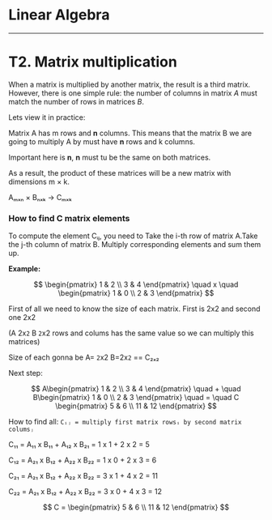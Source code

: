 # Linear Algebra 

---

# T2. Matrix multiplication

When a matrix is multiplied by another matrix, the result is a third matrix. However, there is one simple rule: the number of columns in matrix *A* must match the number of rows in matrices *B*.

Lets view it in practice:

Matrix A has m rows and **n** columns. This means that the matrix B we are going to multiply A by must have **n** rows and k columns. 

Important here is **n**, **n** must tu be the same on both matrices.

As a result, the product of these matrices will be a new matrix with dimensions m × k.

Aₘₓₙ × Bₙₓₖ → Cₘₓₖ


### How to find C matrix elements

To compute the element Cᵢⱼ, you need to Take the i-th row of matrix A.Take the j-th column of matrix B. Multiply corresponding elements and sum them up.

**Example:**

$$
\begin{pmatrix}
  1 & 2  \\
  3 & 4   
\end{pmatrix}
\quad x \quad
\begin{pmatrix}
  1 & 0  \\
  2 & 3   
\end{pmatrix}
$$

First of all we need to know the size of each matrix. First is 2x2 and second one 2x2 

(A 2x`2` B `2`x2 rows and colums has the same value so we can multiply this matrices)

Size of each gonna be  A= `2`x2 B=2x`2` == C₂ₓ₂

Next step:

$$
A\begin{pmatrix}
  1 & 2  \\
  3 & 4   
\end{pmatrix}
\quad + \quad
B\begin{pmatrix}
  1 & 0  \\
  2 & 3   
\end{pmatrix}
\quad = \quad
C \begin{pmatrix}
  5 & 6  \\
  11 & 12
\end{pmatrix}
$$


How to find all:
`Cᵢⱼ = multiply first matrix rowsᵢ by second matrix columsⱼ `

C₁₁ = A₁₁ x  B₁₁ + A₁₂ x B₂₁ = 1 x 1 + 2 x 2 = 5


С₁₂ = A₂₁ x  B₁₂ + A₂₂ x B₂₂ = 1 x 0 + 2 x 3 = 6

C₂₁ = A₂₁ x B₁₂ + A₂₂ x B₂₂ = 3 x 1 + 4 x 2  = 11

C₂₂ = A₂₁ x B₁₂ + A₂₂ x B₂₂ = 3 x 0 + 4 x 3 = 12 

$$
C = \begin{pmatrix}
  5 & 6  \\
  11 & 12
\end{pmatrix}
$$
